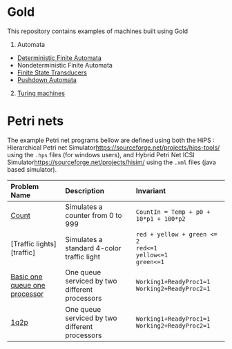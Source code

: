 # Gold


This repository contains examples of machines built using Gold

1. Automata
  - [Deterministic Finite Automata][DFA]
  - Nondeterministic Finite Automata
  - [Finite State Transducers][FST]
  - [Pushdown Automata][PDA]
2. [Turing machines][TMs]


# Petri nets
The example Petri net programs bellow are defined using both the HiPS : Hierarchical Petri net Simulator<https://sourceforge.net/projects/hips-tools/> using the `.hps` files (for windows users), and Hybrid Petri Net ICSI Simulator<https://sourceforge.net/projects/hisim/> using the `.xml` files (java based simulator).


| Problem Name | Description | Invariant |
| :------------ | :----------- | :--------- |
| [Count][count] | Simulates a counter from 0 to 999 | `CountIn = Temp + p0 + 10*p1 + 100*p2` |
| [Traffic lights][traffic] | Simulates a standard 4-color traffic light | `red + yellow + green <= 2`<br> `red<=1`<br>`yellow<=1`<br>`green<=1` |
| [Basic one queue one processor][1q1p] | One queue serviced by two different processors | `Working1+ReadyProc1=1` <br> `Working2+ReadyProc2=1` |
| [1q2p][1q2p] | One queue serviced by two different processors | `Working1+ReadyProc1=1` <br> `Working2+ReadyProc2=1` |


[DFA]:https://github.com/FLAGlab/Gold-programs/tree/master/DFAs
[FST]:https://github.com/FLAGlab/Gold-programs/tree/master/Transducers
[PDA]: https://github.com/FLAGlab/Gold-programs/tree/master/PDA
[TMs]:https://github.com/FLAGlab/Gold-programs/tree/master/TuringMachines
[1q1p]:https://github.com/FLAGlab/Gold-programs/blob/master/Petri%20nets/1q1p
[1q2p]:https://github.com/FLAGlab/Gold-programs/blob/master/Petri%20nets/1q2p
[count]:https://github.com/FLAGlab/Gold-programs/blob/master/Petri%20nets/Count
